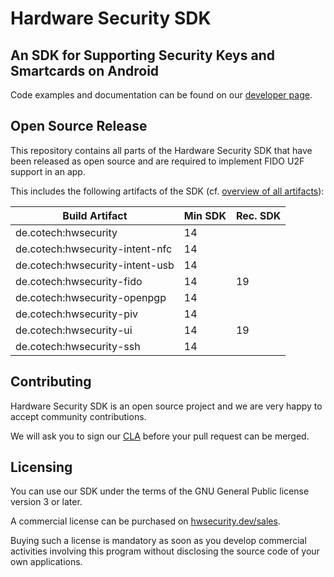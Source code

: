 # Hardware Security SDK

## An SDK for Supporting Security Keys and Smartcards on Android

Code examples and documentation can be found on our [developer page](https://hwsecurity.dev/docs/).

## Open Source Release

This repository contains all parts of the Hardware Security SDK that have been released as open source and are required to implement FIDO U2F support in an app.

This includes the following artifacts of the SDK (cf. [overview of all artifacts](https://hwsecurity.dev/docs/sdk/#sdk-artifacts)):

| Build Artifact                     | Min SDK | Rec. SDK |
|------------------------------------|---------|----------|
| de.cotech:hwsecurity               | 14      |          |
| de.cotech:hwsecurity-intent-nfc    | 14      |          |
| de.cotech:hwsecurity-intent-usb    | 14      |          |
| de.cotech:hwsecurity-fido          | 14      | 19       |
| de.cotech:hwsecurity-openpgp       | 14      |          |
| de.cotech:hwsecurity-piv           | 14      |          |
| de.cotech:hwsecurity-ui            | 14      | 19       |
| de.cotech:hwsecurity-ssh           | 14      |          |

## Contributing

Hardware Security SDK is an open source project and we are very happy to accept community contributions.

We will ask you to sign our [CLA](https://cla-assistant.io/cotechde/hwsecurity) before your pull request can be merged.

## Licensing

You can use our SDK under the terms of the GNU General Public license version 3 or later.

A commercial license can be purchased on [hwsecurity.dev/sales](https://hwsecurity.dev/sales/).

Buying such a license is mandatory as soon as you develop commercial activities involving this program without disclosing the source code of your own applications.
